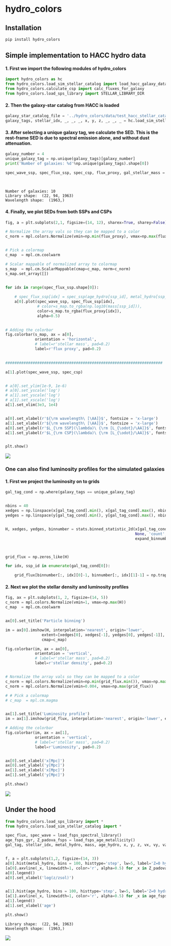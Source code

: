 # hydro_colors

<!-- WARNING: THIS FILE WAS AUTOGENERATED! DO NOT EDIT! -->

## Installation

``` sh
pip install hydro_colors
```

## Simple implementation to HACC hydro data

#### 1. First we import the following modules of hydro_colors

``` python
import hydro_colors as hc
from hydro_colors.load_sim_stellar_catalog import load_hacc_galaxy_data
from hydro_colors.calculate_csp import calc_fluxes_for_galaxy
from hydro_colors.load_sps_library import STELLAR_LIBRARY_DIR
```

#### 2. Then the galaxy-star catalog from HACC is loaded

``` python
galaxy_star_catalog_file = '../hydro_colors/data/test_hacc_stellar_catalog/Gals_Z0_576.txt'
galaxy_tags, stellar_idx, _, _, _, x, y, z, _, _, _ = hc.load_sim_stellar_catalog.load_hacc_galaxy_data(galaxy_star_catalog_file)
```

#### 3. After selecting a unique galaxy tag, we calculate the SED. This is the rest-frame SED is due to spectral emission alone, and without dust attenuation.

``` python
galaxy_number = 4
unique_galaxy_tag = np.unique(galaxy_tags)[galaxy_number]
print('Number of galaxies: %d'%np.unique(galaxy_tags).shape[0])

spec_wave_ssp, spec_flux_ssp, spec_csp, flux_proxy, gal_stellar_mass = hc.calculate_csp.calc_fluxes_for_galaxy(galaxy_star_catalog_file,
                                                                                                               unique_galaxy_tag,
                                                                                                               STELLAR_LIBRARY_DIR)
```

    Number of galaxies: 10
    Library shape:  (22, 94, 1963)
    Wavelength shape:  (1963,)

#### 4. Finally, we plot SEDs from both SSPs and CSPs

``` python
fig, a = plt.subplots(2,1, figsize=(14, 12), sharex=True, sharey=False)

# Normalize the array vals so they can be mapped to a color
c_norm = mpl.colors.Normalize(vmin=np.min(flux_proxy), vmax=np.max(flux_proxy))


# Pick a colormap
c_map  = mpl.cm.coolwarm

# Scalar mappable of normalized array to colormap
s_map  = mpl.cm.ScalarMappable(cmap=c_map, norm=c_norm)
s_map.set_array([])


for idx in range(spec_flux_ssp.shape[0]):
    
    # spec_flux_ssp[idx] = spec_ssp(age_hydro[ssp_id], metal_hydro[ssp_id], mass[ssp_id])
    a[0].plot(spec_wave_ssp, spec_flux_ssp[idx], 
              # color=s_map.to_rgba(np.log10(mass[ssp_id])), 
              color=s_map.to_rgba(flux_proxy[idx]), 
              alpha=0.5)

    
# Adding the colorbar
fig.colorbar(s_map, ax = a[0], 
             orientation = 'horizontal', 
             # label=r'stellar mass', pad=0.2)
             label=r'flux proxy', pad=0.2)
    

#####################################################################

a[1].plot(spec_wave_ssp, spec_csp)


# a[0].set_ylim(1e-9, 1e-6)
# a[0].set_yscale('log')
# a[1].set_yscale('log')
# a[1].set_xscale('log')
a[1].set_xlim(3e3, 1e4)


a[0].set_xlabel(r'${\rm wavelength\ [\AA]}$', fontsize = 'x-large')
a[1].set_xlabel(r'${\rm wavelength\ [\AA]}$', fontsize = 'x-large')
a[0].set_ylabel(r'$L_{\rm SSP}(\lambda)\ {\rm [L_{\odot}/\AA]}$', fontsize = 'x-large')
a[1].set_ylabel(r'$L_{\rm CSP}(\lambda)\ {\rm [L_{\odot}/\AA]}$', fontsize = 'x-large')


plt.show()
```

![](index_files/figure-commonmark/cell-5-output-1.png)

### One can also find luminosity profiles for the simulated galaxies

#### 1. First we project the luminosity on to grids

``` python
gal_tag_cond = np.where(galaxy_tags == unique_galaxy_tag)


nbins = 40
xedges = np.linspace(x[gal_tag_cond].min(), x[gal_tag_cond].max(), nbins) 
yedges = np.linspace(y[gal_tag_cond].min(), y[gal_tag_cond].max(), nbins) 


H, xedges, yedges, binnumber = stats.binned_statistic_2d(x[gal_tag_cond], y[gal_tag_cond], 
                                                         None, 'count', bins=[xedges, yedges],
                                                         expand_binnumbers=True)



grid_flux = np.zeros_like(H)

for idx, ssp_id in enumerate(gal_tag_cond[0]):

    grid_flux[binnumber[:, idx][0]-1, binnumber[:, idx][1]-1] = np.trapz(spec_flux_ssp[idx], spec_wave_ssp)
```

#### 2. Next we plot the stellar density and luminosity profiles

``` python
fig, ax = plt.subplots(1, 2, figsize=(14, 5))
c_norm = mpl.colors.Normalize(vmin=1, vmax=np.max(H))
c_map  = mpl.cm.coolwarm


ax[0].set_title('Particle binning')

im = ax[0].imshow(H, interpolation='nearest', origin='lower', 
                extent=[xedges[0], xedges[-1], yedges[0], yedges[-1]], 
                cmap=c_map)

fig.colorbar(im, ax = ax[0], 
             orientation = 'vertical', 
             # label=r'stellar mass', pad=0.2)
             label=r'stellar density', pad=0.2)


# Normalize the array vals so they can be mapped to a color
c_norm = mpl.colors.Normalize(vmin=np.min(grid_flux.min()), vmax=np.max(grid_flux))
c_norm = mpl.colors.Normalize(vmin=0.004, vmax=np.max(grid_flux))

# # Pick a colormap
# c_map  = mpl.cm.magma


ax[1].set_title('Luminosity profile')
im = ax[1].imshow(grid_flux, interpolation='nearest', origin='lower', extent=[xedges[0], xedges[-1], yedges[0], yedges[-1]], cmap=c_map)

# Adding the colorbar
fig.colorbar(im, ax = ax[1], 
             orientation = 'vertical', 
             # label=r'stellar mass', pad=0.2)
             label=r'Luminosity', pad=0.2)


ax[0].set_xlabel('x[Mpc]')
ax[0].set_ylabel('y[Mpc]')
ax[1].set_xlabel('x[Mpc]')
ax[1].set_ylabel('y[Mpc]')

plt.show()
```

![](index_files/figure-commonmark/cell-7-output-1.png)

## Under the hood

``` python
from hydro_colors.load_sps_library import *
from hydro_colors.load_sim_stellar_catalog import *
```

``` python
spec_flux, spec_wave = load_fsps_spectral_library()
age_fsps_gyr, Z_padova_fsps = load_fsps_age_metallicity()
gal_tag, stellar_idx, metal_hydro, mass, age_hydro, x, y, z, vx, vy, vz = load_hacc_galaxy_data()


f, a = plt.subplots(1,2, figsize=(14, 3))
a[0].hist(metal_hydro, bins = 100, histtype='step', lw=5, label='Z=0 hydro');
[a[0].axvline(_x, linewidth=1, color='r', alpha=0.5) for _x in Z_padova_fsps];
a[0].legend()
a[0].set_xlabel('log(z/zsol)')


a[1].hist(age_hydro, bins = 100, histtype='step', lw=5, label='Z=0 hydro');
[a[1].axvline(_x, linewidth=1, color='r', alpha=0.5) for _x in age_fsps_gyr];
a[1].legend()
a[1].set_xlabel('age')

plt.show()
```

    Library shape:  (22, 94, 1963)
    Wavelength shape:  (1963,)

![](index_files/figure-commonmark/cell-9-output-2.png)

